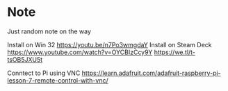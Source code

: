 # Note
Just random note on the way



Install on Win 32 https://youtu.be/n7Po3wmgdaY
Install on Steam Deck https://www.youtube.com/watch?v=OYCBIzCcy9Y
https://we.tl/t-tsOB5JXU5t


Conntect to Pi using VNC https://learn.adafruit.com/adafruit-raspberry-pi-lesson-7-remote-control-with-vnc/
